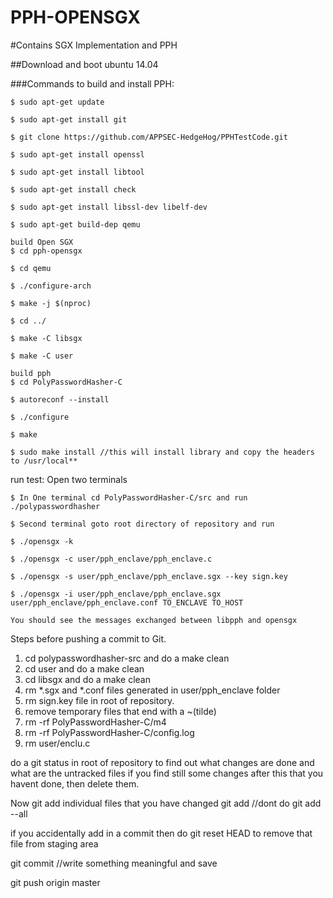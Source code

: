 # PPH-OPENSGX

#Contains SGX Implementation and PPH

##Download and boot ubuntu 14.04

###Commands to build and install PPH:

	$ sudo apt-get update
  
	$ sudo apt-get install git
	
	$ git clone https://github.com/APPSEC-HedgeHog/PPHTestCode.git
	
	$ sudo apt-get install openssl
	
	$ sudo apt-get install libtool
	
	$ sudo apt-get install check
	
	$ sudo apt-get install libssl-dev libelf-dev
  
    $ sudo apt-get build-dep qemu
	
	build Open SGX
	$ cd pph-opensgx

	$ cd qemu

	$ ./configure-arch

	$ make -j $(nproc)

	$ cd ../

	$ make -C libsgx

	$ make -C user

	build pph
	$ cd PolyPasswordHasher-C

	$ autoreconf --install
	
	$ ./configure
	
	$ make
	
	$ sudo make install //this will install library and copy the headers to /usr/local**
	
run test:
	Open two terminals
	
	$ In One terminal cd PolyPasswordHasher-C/src and run ./polypasswordhasher

	$ Second terminal goto root directory of repository and run

	$ ./opensgx -k

	$ ./opensgx -c user/pph_enclave/pph_enclave.c

	$ ./opensgx -s user/pph_enclave/pph_enclave.sgx --key sign.key
	
	$ ./opensgx -i user/pph_enclave/pph_enclave.sgx user/pph_enclave/pph_enclave.conf TO_ENCLAVE TO_HOST

	You should see the messages exchanged between libpph and opensgx


Steps before pushing a commit to Git.

1. cd polypasswordhasher-src and do a make clean
2. cd user and do a make clean
3. cd libsgx and do a make clean
4. rm *.sgx and *.conf files generated in user/pph_enclave folder
5. rm sign.key file in root of repository.
6. remove temporary files that end with a ~(tilde)
7. rm -rf PolyPasswordHasher-C/m4
8. rm -rf PolyPasswordHasher-C/config.log
9. rm user/enclu.c

do a git status in root of repository to find out what changes are done and what are the untracked files
if you find still some changes after this that you havent done, then delete them.

Now git add individual files that you have changed
git add <filename> //dont do git add --all

if you accidentally add in a commit then
do git reset HEAD <file-name>  to remove that file from staging area

git commit //write something meaningful and save

git push origin master

